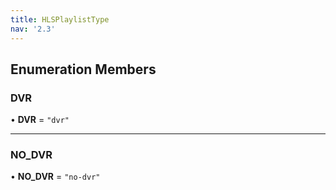 ```yaml
---
title: HLSPlaylistType
nav: '2.3'
---
```


## Enumeration Members

### DVR

• **DVR** = `"dvr"`

---

### NO_DVR

• **NO_DVR** = `"no-dvr"`
